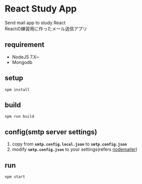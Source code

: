 React Study App
====
Send mail app to study React   
Reactの練習用に作ったメール送信アプリ   

## requirement
* NodeJS 7.X~
* Mongodb

## setup
`npm install`

## build
`npm run build`

## config(smtp server settings)
1) copy from **`smtp.config.local.json`** to **`smtp.config.json`**   
2) modify **`smtp.config.json`** to your settings(refers [nodemailer](https://community.nodemailer.com/2-0-0-beta/setup-smtp/))

## run   
`npm start`
